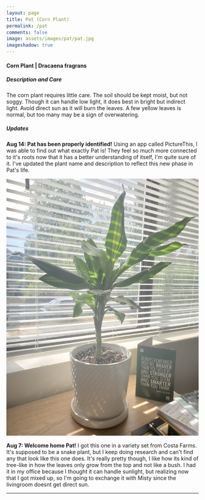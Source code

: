 ```yaml
---
layout: page
title: Pat (Corn Plant)
permalink: /pat
comments: false
image: assets/images/pat/pat.jpg
imageshadow: true
---
```


#### Corn Plant | Dracaena fragrans

##### Description and Care

The corn plant requires little care. The soil should be kept moist, but not soggy. Though it can handle low light, it does best in bright but indirect light. Avoid direct sun as it will burn the leaves. A few yellow leaves is normal, but too many may be a sign of overwatering.

##### Updates

**Aug 14: Pat has been properly identified!** Using an app called PictureThis, I was able to find out what exactly Pat is! They feel so much more connected to it's roots now that it has a better understanding of itself, I'm quite sure of it. I've updated the plant name and description to reflect this new phase in Pat's life.

<img class="figure-img" src="https://raw.githubusercontent.com/cndragn/garden/master/assets/images/pat/pat-aug7.jpg">

**Aug 7: Welcome home Pat!** I got this one in a variety set from Costa Farms. It's supposed to be a snake plant, but I keep doing research and can't find any that look like this one does. It's really pretty though, I like how its kind of tree-like in how the leaves only grow from the top and not like a bush. I had it in my office because I thought it can handle sunlight, but realizing now that I got mixed up, so I'm going to exchange it with Misty since the livingroom doesnt get direct sun.

<hr/>

